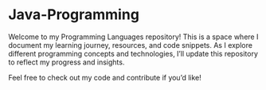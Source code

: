 # Java-Programming

Welcome to my Programming Languages repository! This is a space where I document my learning journey, resources, and code snippets. As I explore different programming concepts and technologies, I’ll update this repository to reflect my progress and insights.  

Feel free to check out my code and contribute if you’d like!
